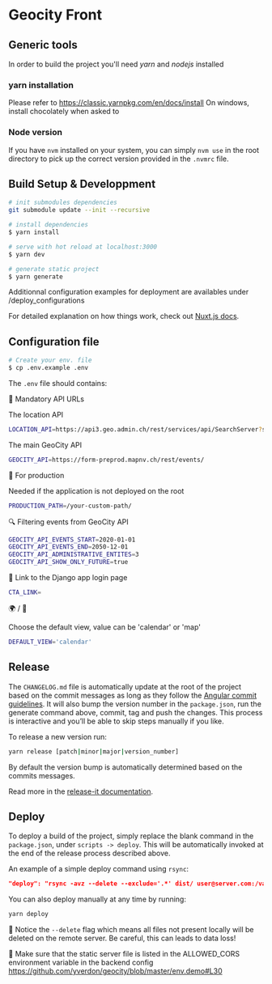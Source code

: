 # Geocity Front

## Generic tools

In order to build the project you'll need _yarn_ and _nodejs_ installed

### yarn installation

Please refer to https://classic.yarnpkg.com/en/docs/install
On windows, install chocolately when asked to

### Node version

If you have `nvm` installed on your system, you can simply `nvm use` in the root directory to pick up the correct version provided in the `.nvmrc` file.

## Build Setup & Developpment

```bash
# init submodules dependencies
git submodule update --init --recursive
```

```bash
# install dependencies
$ yarn install

# serve with hot reload at localhost:3000
$ yarn dev

# generate static project
$ yarn generate
```

Additionnal configuration examples for deployment are availables under /deploy_configurations

For detailed explanation on how things work, check out [Nuxt.js docs](https://nuxtjs.org).

## Configuration file

```bash
# Create your env. file
$ cp .env.example .env
```

The `.env` file should contains:

🚨 Mandatory API URLs

The location API

```bash
LOCATION_API=https://api3.geo.admin.ch/rest/services/api/SearchServer?searchText=yverdon-les-bains&type=locations
```

The main GeoCity API

```bash
GEOCITY_API=https://form-preprod.mapnv.ch/rest/events/
```

🚀 For production

Needed if the application is not deployed on the root

```bash
PRODUCTION_PATH=/your-custom-path/
```

🔍 Filtering events from GeoCity API

```bash
GEOCITY_API_EVENTS_START=2020-01-01
GEOCITY_API_EVENTS_END=2050-12-01
GEOCITY_API_ADMINISTRATIVE_ENTITES=3
GEOCITY_API_SHOW_ONLY_FUTURE=true
```

🔗 Link to the Django app login page

```bash
CTA_LINK=
```

:earth_africa: / :calendar:

Choose the default view, value can be 'calendar' or 'map'
```bash
DEFAULT_VIEW='calendar'
```

## Release

The `CHANGELOG.md` file is automatically update at the root of the project based on the commit messages as long as they follow the [Angular commit guidelines](https://github.com/angular/angular.js/blob/master/DEVELOPERS.md#-git-commit-guidelines). It will also bump the version number in the `package.json`, run the generate command above, commit, tag and push the changes. This process is interactive and you’ll be able to skip steps manually if you like.

To release a new version run:

```bash
yarn release [patch|minor|major|version_number]
```

By default the version bump is automatically determined based on the commits messages.

Read more in the [release-it documentation](https://github.com/webpro/release-it).

## Deploy

To deploy a build of the project, simply replace the blank command in the `package.json`, under `scripts -> deploy`. This will be automatically invoked at the end of the release process described above.

An example of a simple deploy command using `rsync`:

```json
"deploy": "rsync -avz --delete --exclude='.*' dist/ user@server.com:/var/www/html/my-project"
```

You can also deploy manually at any time by running:

```bash
yarn deploy
```

🚨 Notice the `--delete` flag which means all files not present locally will be deleted on the remote server. Be careful, this can leads to data loss!

🚨 Make sure that the static server file is listed in the ALLOWED_CORS environment variable in the backend config https://github.com/yverdon/geocity/blob/master/env.demo#L30
